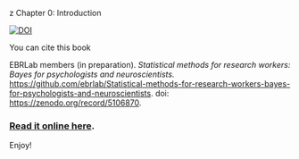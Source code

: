 z Chapter 0: Introduction

[![DOI](https://zenodo.org/badge/302400422.svg)](https://zenodo.org/badge/latestdoi/302400422)

You can cite this book

EBRLab members (in preparation). _Statistical methods for research workers: Bayes for psychologists and neuroscientists._ https://github.com/ebrlab/Statistical-methods-for-research-workers-bayes-for-psychologists-and-neuroscientists. doi: https://zenodo.org/record/5106870.

### [Read it online here](https://nbviewer.jupyter.org/github/ebrlab/Statistical-methods-for-research-workers-bayes-for-psychologists-and-neuroscientists/blob/master/Chapter_0_-_Introduction/Ch0.0_Introduction.ipynb).

Enjoy!
